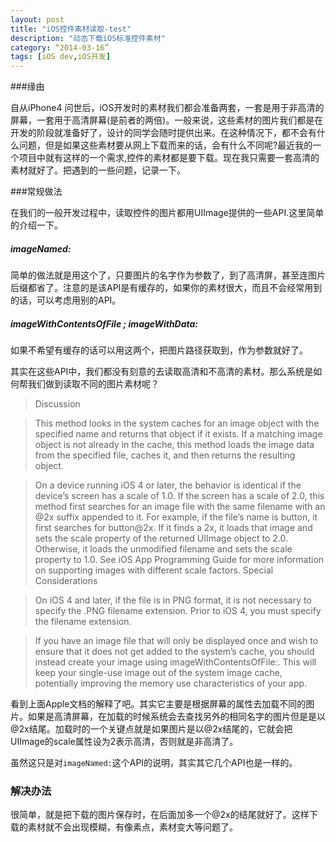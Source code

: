 ```yaml
---
layout: post
title: "iOS控件素材读取-test"
description: "动态下载iOS标准控件素材"
category: “2014-03-16”
tags: [iOS dev,iOS开发]
---
```


###缘由

自从iPhone4 问世后，iOS开发时的素材我们都会准备两套，一套是用于非高清的屏幕，一套用于高清屏幕(是前者的两倍)。一般来说，这些素材的图片我们都是在开发的阶段就准备好了，设计的同学会随时提供出来。在这种情况下，都不会有什么问题，但是如果这些素材要从网上下载而来的话，会有什么不同呢?最近我的一个项目中就有这样的一个需求,控件的素材都是要下载。现在我只需要一套高清的素材就好了。把遇到的一些问题，记录一下。

###常规做法

在我们的一般开发过程中，读取控件的图片都用UIImage提供的一些API.这里简单的介绍一下。

##### imageNamed:
简单的做法就是用这个了，只要图片的名字作为参数了，到了高清屏，甚至连图片后缀都省了。注意的是该API是有缓存的，如果你的素材很大，而且不会经常用到的话，可以考虑用别的API。

##### imageWithContentsOfFile ; imageWithData:
如果不希望有缓存的话可以用这两个，把图片路径获取到，作为参数就好了。

其实在这些API中，我们都没有刻意的去读取高清和不高清的素材。那么系统是如何帮我们做到读取不同的图片素材呢？

> Discussion

> This method looks in the system caches for an image object with the specified name and returns that object if it exists. If a matching image object is not already in the cache, this method loads the image data from the specified file, caches it, and then returns the resulting object.

>On a device running iOS 4 or later, the behavior is identical if the device’s screen has a scale of 1.0. If the screen has a scale of 2.0, this method first searches for an image file with the same filename with an @2x suffix appended to it. For example, if the file’s name is button, it first searches for button@2x. If it finds a 2x, it loads that image and sets the scale property of the returned UIImage object to 2.0. Otherwise, it loads the unmodified filename and sets the scale property to 1.0. See iOS App Programming Guide for more information on supporting images with different scale factors.
Special Considerations

>On iOS 4 and later, if the file is in PNG format, it is not necessary to specify the .PNG filename extension. Prior to iOS 4, you must specify the filename extension.

>If you have an image file that will only be displayed once and wish to ensure that it does not get added to the system’s cache, you should instead create your image using imageWithContentsOfFile:. This will keep your single-use image out of the system image cache, potentially improving the memory use characteristics of your app.

看到上面Apple文档的解释了吧。其实它主要是根据屏幕的属性去加载不同的图片。如果是高清屏幕，在加载的时候系统会去查找另外的相同名字的图片但是是以@2x结尾。加载时的一个关键点就是如果图片是以@2x结尾的，它就会把UIImage的scale属性设为2表示高清，否则就是非高清了。

虽然这只是对`imageNamed:`这个API的说明，其实其它几个API也是一样的。

### 解决办法

很简单，就是把下载的图片保存时，在后面加多一个@2x的结尾就好了。这样下载的素材就不会出现模糊，有像素点，素材变大等问题了。